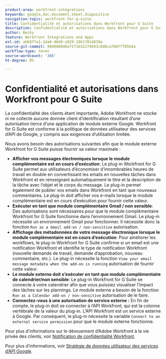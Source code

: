 ```yaml
---
product-area: workfront-integrations
keywords: google,doc,document,sheet,diapositive
navigation-topic: workfront-for-g-suite
title: Confidentialité et autorisations dans Workfront pour G Suite
description: Confidentialité et autorisations dans Workfront pour G Suite
author: Becky
feature: Workfront Integrations and Apps
exl-id: abb8ffa1-1da6-46dd-a929-18b17014839a
source-git-commit: 90d088846e72f1632274043c8d8ca7807ff05b4a
workflow-type: tm+mt
source-wordcount: '366'
ht-degree: 0%

---
```


# Confidentialité et autorisations dans Workfront pour G Suite

La confidentialité des clients étant importante, Adobe Workfront ne stocke ni ne collecte aucune donnée client d’identification résultant d’une autorisation tierce d’une application de module externe Google. Workfront for G Suite est conforme à la politique de données utilisateur des services d’API de Google, y compris aux exigences d’utilisation limitée.

Nous avons besoin des autorisations suivantes afin que le module externe Workfront for G Suite puisse fournir sa valeur maximale :

* **Afficher vos messages électroniques lorsque le module complémentaire est en cours d’exécution**: Le plug-in Workfront for G Suite permet aux utilisateurs d’économiser d’innombrables heures de travail en double en convertissant les emails en nouvelles tâches dans Workfront et en renseignant automatiquement le titre et la description de la tâche avec l’objet et le corps du message. Le plug-in permet également de publier vos emails dans Workfront en tant que nouveaux commentaires. Le plug-in doit afficher vos e-mails lorsque le module complémentaire est en cours d’exécution pour fournir cette valeur.
* **Exécuter en tant que module complémentaire Gmail / non sensible**: Des autorisations sont nécessaires pour que le module complémentaire Workfront for G Suite fonctionne dans l’environnement Gmail. Le plug-in nécessite un environnement Gmail pour fonctionner. Il nécessite donc la fonction `Run as a Gmail add-on / non-sensitive` autorisation.
* **Affichage des métadonnées de votre message électronique lorsque le module complémentaire est en cours d’exécution**: Pour améliorer les workflows, le plug-in Workfront for G Suite confirme si un email est une notification Workfront et identifie le type de notification Workfront (nouvelle demande de travail, demande d’approbation, nouveau commentaire, etc.). Le plug-in nécessite la fonction `View your email message metadata when the add-on is running` autorisation de fournir cette valeur.
* **Le module externe doit s’exécuter en tant que module complémentaire de calendrier/non sensible**: Le plug-in Workfront for G Suite se connecte à votre calendrier afin que vous puissiez visualiser l’impact des tâches sur les plannings. Le module externe a besoin de la fonction `Run as a Calendar add-on / non-sensitive` autorisation de le faire.
* **Connectez-vous à une autorisation de service externe :** En fin de compte, le plug-in doit se connecter à l’API Workfront, qui est la colonne vertébrale de la valeur du plug-in. L’API Workfront est un service externe à Google. Par conséquent, le plug-in nécessite la variable `Connect to an external service permission` pour que le module externe fonctionne.

Pour plus d’informations sur le dévouement d’Adobe Workfront à la vie privée des clients, voir [Notification de confidentialité Workfront](https://www.adobe.com/content/dam/cc/en/legal/terms/enterprise/pdfs/Privacy-Notice-and-Privacy-Shield-Statement-Adobe-Workfront.pdf).

Pour plus d’informations, voir [Stratégie de données utilisateur des services d’API Google](https://developers.google.com/terms/api-services-user-data-policy).
